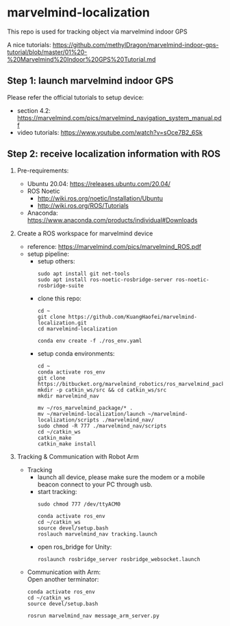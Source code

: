 # marvelmind-localization
This repo is used for tracking object via marvelmind indoor GPS

A nice tutorials: https://github.com/methylDragon/marvelmind-indoor-gps-tutorial/blob/master/01%20-%20Marvelmind%20Indoor%20GPS%20Tutorial.md

## Step 1: launch marvelmind indoor GPS
Please refer the official tutorials to setup device:
- section 4.2: https://marvelmind.com/pics/marvelmind_navigation_system_manual.pdf
- video tutorials: https://www.youtube.com/watch?v=sOce7B2_6Sk

## Step 2: receive localization information with ROS
1. Pre-requirements:
    - Ubuntu 20.04: https://releases.ubuntu.com/20.04/
    - ROS Noetic
      - http://wiki.ros.org/noetic/Installation/Ubuntu
      - http://wiki.ros.org/ROS/Tutorials
    - Anaconda: https://www.anaconda.com/products/individual#Downloads

2. Create a ROS workspace for marvelmind device
    - reference: https://marvelmind.com/pics/marvelmind_ROS.pdf
    - setup pipeline:
      - setup others:
        ```shell script
        sudo apt install git net-tools
        sudo apt install ros-noetic-rosbridge-server ros-noetic-rosbridge-suite
        ```
      - clone this repo:
        ```shell script
        cd ~
        git clone https://github.com/KuangHaofei/marvelmind-localization.git
        cd marvelmind-localization
        
        conda env create -f ./ros_env.yaml
        ``` 
      - setup conda environments:
        ```shell script
        cd ~
        conda activate ros_env
        git clone https://bitbucket.org/marvelmind_robotics/ros_marvelmind_package.git
        mkdir -p catkin_ws/src && cd catkin_ws/src
        mkdir marvelmind_nav
        
        mv ~/ros_marvelmind_package/* .
        mv ~/marvelmind-localization/launch ~/marvelmind-localization/scripts ./marvelmind_nav/
        sudo chmod -R 777 ./marvelmind_nav/scripts
        cd ~/catkin_ws
        catkin_make
        catkin_make install
        ```
            
3. Tracking & Communication with Robot Arm
    - Tracking
      - launch all device, please make sure the modem or a mobile beacon connect to your PC through usb.
      - start tracking:
        ```shell script
        sudo chmod 777 /dev/ttyACM0
        
        conda activate ros_env
        cd ~/catkin_ws
        source devel/setup.bash
        roslauch marvelmind_nav tracking.launch
        ```
      - open ros_bridge for Unity:
        ```shell script
        roslaunch rosbridge_server rosbridge_websocket.launch
        ``` 
    - Communication with Arm:  
      Open another terminator:
      ```shell script
      conda activate ros_env
      cd ~/catkin_ws
      source devel/setup.bash
      
      rosrun marvelmind_nav message_arm_server.py
      ```
